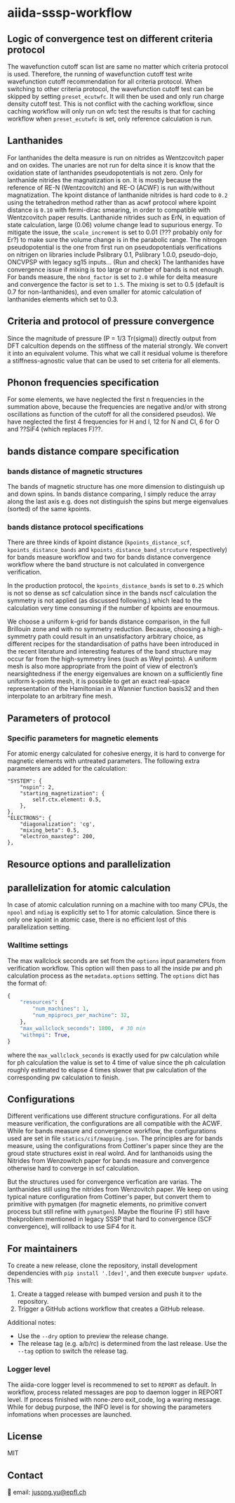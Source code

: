 # aiida-sssp-workflow

## Logic of convergence test on different criteria protocol

The wavefunction cutoff scan list are same no matter which criteria protocol is used.
Therefore, the running of wavefunction cutoff test write wavefunction cutoff recommendation for all criteria protocol.
When switching to other criteria protocol, the wavefunction cutoff test can be skipped by setting `preset_ecutwfc`. It will then be used and only run charge density cutoff test.
This is not conflict with the caching workflow, since caching workflow will only run on wfc test the results is that for caching workflow when `preset_ecutwfc` is set, only reference calculation is run.

## Lanthanides

For lanthanides the delta measure is run on nitrides as Wentzcovitch paper and on oxides.
The unaries are not run for delta since it is know that the oxidation state of lanthanides pseudopotentials is not zero.
Only for lanthanide nitrides the magnatization is on.
It is mostly because the reference of RE-N (Wentzcovitch) and RE-O (ACWF) is run with/without magnatization.
The kpoint distance of lanthanide nitrides is hard code to `0.2` using the tetrahedron method rather than as acwf protocol where kpoint distance is `0.10` with fermi-dirac smearing, in order to compatible with Wentzcovitch paper results.
Lanthanide nitrides such as ErN, in equation of state calculation, large (0.06) volume change lead to supurious energy.
To mitigate the issue, the `scale_increment` is set to 0.01 (??? probably only for Er?) to make sure the volume change is in the parabolic range.
The nitrogen pseudopotential is the one from first run on pseudopotentials verifications on nitrigen on libraries include Pslibrary 0.1, Pslibrary 1.0.0, pseudo-dojo, ONCVPSP with legacy sg15 inputs... (Run and check)
The lanthanides have convergence issue if mixing is too large or number of bands is not enough.
For bands measure, the `nbnd_factor` is set to `2.0` while for delta measure and convergence the factor is set to `1.5`.
The mixing is set to 0.5 (default is 0.7 for non-lanthanides), and even smaller for atomic calculation of lanthanides elements which set to 0.3.

## Criteria and protocol of pressure convergence

Since the magnitude of pressure (P = 1/3 Tr(sigma)) directly output from DFT calcultion depends on the stiffness of the material strongly.
We convert it into an equivalent volume.
This what we call it residual volume is therefore a stiffness-agnostic value that can be used to set criteria for all elements.

## Phonon frequencies specification

For some elements, we have neglected the first n frequencies in the summation above, because the frequencies are negative and/or with strong oscillations as function of the cutoff for all the considered pseudos). We have neglected the first 4 frequencies for H and I, 12 for N and Cl, 6 for O and ??SiF4 (which replaces F)??.
## bands distance compare specification

### bands distance of magnetic structures

The bands of magnetic structure has one more dimension to distinguish up and down spins.
In bands distance comparing, I simply reduce the array along the last axis e.g. does not distinguish the spins but
merge eigenvalues (sorted) of the same kpoints.

### bands distance protocol specifications

There are three kinds of kpoint distance (`kpoints_distance_scf`, `kpoints_distance_bands` and `kpoints_distance_band_strcuture` respectively) for bands measure workflow and two for bands distance convergence workflow where the band structure is not calculated in convergence verification.

In the production protocol, the `kpoints_distance_bands` is set to `0.25` which is not so dense as scf calculation since in the bands nscf calculation the symmetry is not applied (as discussed following.) which lead to the calculation very time consuming if the number of kpoints are enourmous.

We choose a uniform k-grid for bands distance comparison,
in the full Brillouin zone and with no symmetry reduction.
Because, choosing a high-symmetry path could result in an unsatisfactory arbitrary choice,
as different recipes for the standardisation of paths have been introduced in the recent literature and interesting features of the band structure may occur far from the high-symmetry lines (such as Weyl points).
A uniform mesh is also more appropriate from the point of view of electron’s nearsightedness
if the energy eigenvalues are known on a sufficiently fine uniform k-points mesh,
it is possible to get an exact real-space representation of the Hamiltonian in a Wannier function basis32 and then interpolate to an arbitrary fine mesh.

## Parameters of protocol

### Specific parameters for magnetic elements

For atomic energy calculated for cohesive energy, it is hard to converge for magnetic elements with untreated parameters.
The following extra parameters are added for the calculation:

```
"SYSTEM": {
    "nspin": 2,
    "starting_magnetization": {
        self.ctx.element: 0.5,
    },
},
"ELECTRONS": {
    "diagonalization": 'cg',
    "mixing_beta": 0.5,
    "electron_maxstep": 200,
},
```

## Resource options and parallelization

## parallelization for atomic calculation

In case of atomic calculation running on a machine with too many CPUs,
the `npool` and `ndiag` is explicitly set to 1 for atomic calculation.
Since there is only one kpoint in atomic case, there is no efficient lost of this parallelization setting.

### Walltime settings

The max wallclock seconds are set from the `options` input parameters from verification workflow.
This option will then pass to all the inside pw and ph calculation process as the `metadata.options` setting.
The `options` dict has the format of:

```python
{
    "resources": {
        "num_machines": 1,
        "num_mpiprocs_per_machine": 32,
    },
    "max_wallclock_seconds": 1800,  # 30 min
    "withmpi": True,
}

```
where the `max_wallclock_seconds` is exactly used for pw calculation while for ph calculation the value is set to 4 time of value since the ph calculation roughly estimated to elapse 4 times slower that pw calculation of the corresponding pw calculation to finish.


## Configurations

Different verifications use different structure configurations.
For all delta measure verification, the configurations are all compatible with the ACWF.
While for bands measure and convergence workflow, the configurations used are set in file `statics/cif/mapping.json`.
The principles are for bands measure, using the configurations from Cottiner's paper since they are the groud state structures exist in real wolrd.
And for lanthanoids using the Nitrides from Wenzowitch paper for bands measure and convergence otherwise hard to converge in scf calculation.

But the structures used for convergence verfication are varias.
The lanthanides still using the nitrides from Wenzovitch paper.
We keep on using typical nature configuration from Cottiner's paper, but convert them to primitive with pymatgen (for magnetic elements, no primitive convert process but still refine with `pymatgen`).
Maybe the flourine (F) still have thekproblem mentioned in legacy SSSP that hard to convergence (SCF convergence), will rollback to use SiF4 for it.


## For maintainers

To create a new release, clone the repository, install development dependencies with `pip install '.[dev]'`, and then execute `bumpver update`.
This will:

  1. Create a tagged release with bumped version and push it to the repository.
  2. Trigger a GitHub actions workflow that creates a GitHub release.

Additional notes:

  - Use the `--dry` option to preview the release change.
  - The release tag (e.g. a/b/rc) is determined from the last release.
    Use the `--tag` option to switch the release tag.

### Logger level

The aiida-core logger level is recommened to set to `REPORT` as default.
In workflow, process related messages are pop to daemon logger in REPORT level.
If process finished with none-zero exit_code, log a waring message.
While for debug purpose, the INFO level is for showing the parameters infomations when processes are launched.

## License

MIT


## Contact

📧 email: jusong.yu@epfl.ch

